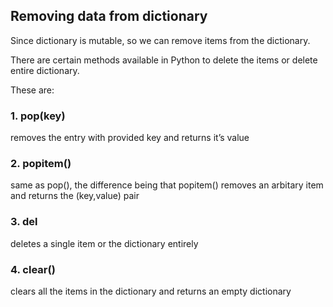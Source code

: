 ## Removing data from dictionary

Since dictionary is mutable, so we can remove items from the dictionary.

There are certain methods available in Python to delete the items or delete entire dictionary.

These are:

### 1. pop(key)

removes the entry with provided key and returns it’s value

### 2. popitem()

same as pop(), the difference being that popitem() removes an arbitary item and returns the (key,value) pair

### 3. del

deletes a single item or the dictionary entirely

### 4. clear()

clears all the items in the dictionary and returns an empty dictionary
